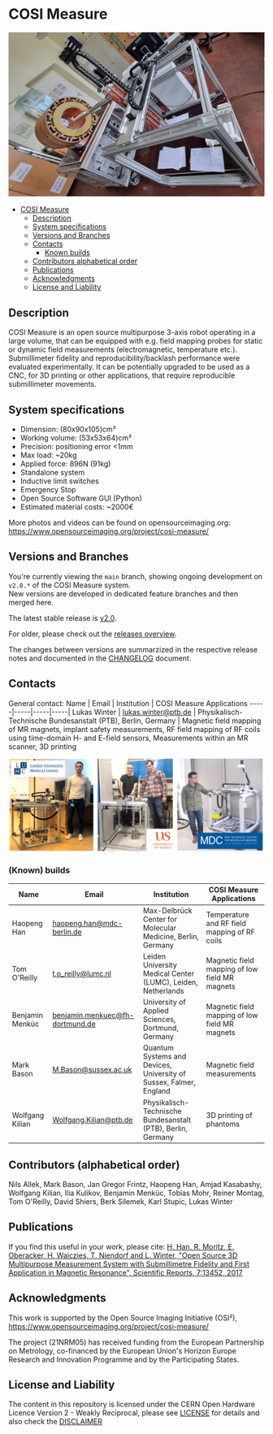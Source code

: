 # COSI Measure

![COSI Measure](setup-overview.jpg)

<!-- TOC -->

- [COSI Measure](#cosi-measure)
    - [Description](#description)
    - [System specifications](#system-specifications)
    - [Versions and Branches](#versions-and-branches)
    - [Contacts](#contacts)
        - [Known builds](#known-builds)
    - [Contributors alphabetical order](#contributors-alphabetical-order)
    - [Publications](#publications)
    - [Acknowledgments](#acknowledgments)
    - [License and Liability](#license-and-liability)

<!-- /TOC -->
## Description

COSI Measure is an open source multipurpose 3-axis robot operating in a large volume, that can be equipped with e.g. field mapping probes for static or dynamic field measurements (electromagnetic, temperature etc.). Submillimeter fidelity and reproducibility/backlash performance were evaluated experimentally. It can be potentially upgraded to be used as a CNC, for 3D printing or other applications, that require reproducible submillimeter movements.

## System specifications 

- Dimension: (80x90x105)cm³
- Working volume: (53x53x64)cm³
- Precision: positioning error <1mm
- Max load: ~20kg
- Applied force: 896N (91kg)
- Standalone system
- Inductive limit switches
- Emergency Stop
- Open Source Software GUI (Python)
- Estimated material costs: ~2000€

More photos and videos can be found on opensourceimaging.org: https://www.opensourceimaging.org/project/cosi-measure/ 

## Versions and Branches

You're currently viewing the `main` branch, showing ongoing development on `v2.0.*` of the COSI Measure system.\
New versions are developed in dedicated feature branches and then merged here.

The latest stable release is [v2.0](https://github.com/opensourceimaging/cosi-measure/releases/tag/v2.0).

For older, please check out the [releases overview](https://github.com/opensourceimaging/cosi-measure/releases/).

The changes between versions are summarzized in the respective release notes and documented in the [CHANGELOG](CHANGELOG.md) document.

## Contacts

General contact:
Name | Email | Institution | COSI Measure Applications
-----|-----|-----|-----|
Lukas Winter | lukas.winter@ptb.de | Physikalisch-Technische Bundesanstalt (PTB), Berlin, Germany | Magnetic field mapping of MR magnets, implant safety measurements, RF field mapping of RF coils using time-domain H- and E-field sensors, Measurements within an MR scanner, 3D printing

![COSI Measure Builds](/Publications/cosi_measure_builds.jpg)

### (Known) builds
Name | Email | Institution | COSI Measure Applications
-----|-----|-----|-----|
Haopeng Han | haopeng.han@mdc-berlin.de | Max-Delbrück Center for Molecular Medicine, Berlin, Germany | Temperature and RF field mapping of RF coils
Tom O'Reilly | t.o_reilly@lumc.nl | Leiden University Medical Center (LUMC), Leiden, Netherlands | Magnetic field mapping of low field MR magnets
Benjamin Menküc | benjamin.menkuec@fh-dortmund.de | University of Applied Sciences, Dortmund, Germany | Magnetic field mapping of low field MR magnets
Mark Bason | M.Bason@sussex.ac.uk | Quantum Systems and Devices, University of Sussex, Falmer, England | Magnetic field measurements
Wolfgang Kilian | Wolfgang.Kilian@ptb.de | Physikalisch-Technische Bundesanstalt (PTB), Berlin, Germany | 3D printing of phantoms


## Contributors (alphabetical order)
Nils Allek, Mark Bason, Jan Gregor Frintz, Haopeng Han, Amjad Kasabashy, Wolfgang Kilian, Ilia Kulikov, Benjamin Menküc, Tobias Mohr, Reiner Montag, Tom O'Reilly, David Shiers, Berk Silemek, Karl Stupic, Lukas Winter

## Publications
If you find this useful in your work, please cite:
[H. Han, R. Moritz, E. Oberacker, H. Waiczies, T. Niendorf and L. Winter, "Open Source 3D Multipurpose Measurement System with Submillimetre Fidelity and First Application in Magnetic Resonance", Scientific Reports, 7:13452, 2017](www.nature.com/articles/s41598-017-13824-z)

## Acknowledgments

This work is supported by the Open Source Imaging Initiative (OSI²), https://www.opensourceimaging.org/project/cosi-measure/

The project (21NRM05) has received funding from the European Partnership on Metrology, co-financed by the European Union's Horizon Europe Research and Innovation Programme and by the Participating States.

## License and Liability
The content in this repository is licensed under the CERN Open Hardware Licence Version 2 - Weakly Reciprocal, please see [LICENSE](LICENSE) for details and also check the [DISCLAIMER](DISCLAIMER.pdf)

